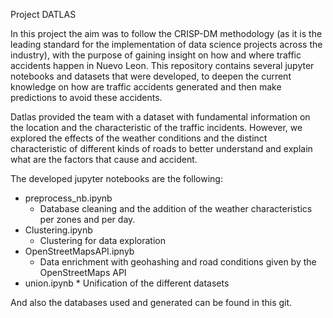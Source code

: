 Project DATLAS

In this project the aim was to follow the CRISP-DM methodology (as it is the leading standard for the implementation of data science projects across the industry), with the purpose of gaining insight on how and where traffic accidents happen in Nuevo Leon. This repository contains several jupyter notebooks and datasets that were developed, to deepen the current knowledge on how are traffic accidents generated and then make predictions to avoid these accidents.

Datlas provided the team with a dataset with fundamental information on the location and the characteristic of the traffic incidents. However, we explored the effects of the weather conditions and the distinct characteristic of different kinds of roads to better understand and explain what are the factors that cause and accident.

The developed jupyter notebooks are the following:
  - preprocess_nb.ipynb
    * Database cleaning and the addition of the weather characteristics per zones and per day.
  - Clustering.ipynb
    * Clustering for data exploration
  - OpenStreetMapsAPI.ipnyb
    * Data enrichment with geohashing and road conditions given by the OpenStreetMaps API
   - union.ipynb
    * Unification of the different datasets

And also the databases used and generated can be found in this git.
